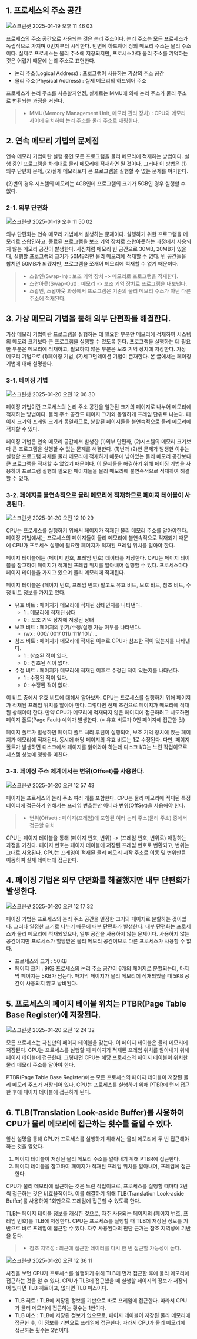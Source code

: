 ## 1. 프로세스의 주소 공간
![스크린샷 2025-01-19 오후 11 46 03](https://github.com/user-attachments/assets/4a8202ff-491c-4828-a90b-fe66ff02b23d)

프로세스의 주소 공간으로 사용되는 것은 논리 주소이다. 논리 주소는 모든 프로세스가 독립적으로 가지며 0번지부터 시작한다. 반면에 하드웨어 상의 메모리 주소는 물리 주소이다. 실제로 프로세스는 물리 주소에 저장되지만, 프로세스마다 물리 주소를 기억하는 것은 어렵기 때문에 논리 주소로 표현한다. 
- 논리 주소(Logical Address) : 프로그램이 사용하는 가상의 주소 공간
- 물리 주소(Physical Address) : 실제 메모리의 하드웨어 주소

프로세스가 논리 주소를 사용할지언정, 실제로는 MMU에 의해 논리 주소가 물리 주소로 변환되는 과정을 거친다. 
> - MMU(Memory Management Unit, 메모리 관리 장치) : CPU와 메모리 사이에 위치하여 논리 주소를 물리 주소로 매핑한다.

## 2. 연속 메모리 기법의 문제점
연속 메모리 기법이란 실행 중인 모든 프로그램을 물리 메모리에 적재하는 방법이다. 실행 중인 프로그램을 차례대로 물리 메모리에 적재하면 될 것이다. 그러나 이 방법은 (1)외부 단편화 문제, (2)실제 메모리보다 큰 프로그램을 실행할 수 없는 문제를 야기한다.

(2)번의 경우 시스템의 메모리는 4GB인데 프로그램의 크기가 5GB인 경우 실행할 수 없다.

### 2-1. 외부 단편화
![스크린샷 2025-01-19 오후 11 50 02](https://github.com/user-attachments/assets/856a33c8-808a-4166-a427-7f6f1f9440f6)

외부 단편화는 연속 메모리 기법에서 발생하는 문제이다. 실행하기 위한 프로그램을 메모리로 스왑인하고, 종료된 프로그램을 보조 기억 장치로 스왑아웃하는 과정에서 사용되지 않는 메모리 공간이 발생한다. 
사진처럼 메모리 빈 공간으로 30MB, 20MB가 있을 때, 실행할 프로그램의 크기가 50MB라면 물리 메모리에 적재할 수 없다. 빈 공간들을 합치면 50MB가 되겠지만, 프로그램을 쪼개어 메모리에 적재할 수 없기 때문이다.
> - 스왑인(Swap-In) : 보조 기억 장치 -> 메모리로 프로그램을 적재한다.
> - 스왑아웃(Swap-Out) : 메모리 -> 보조 기억 장치로 프로그램을 내보낸다.
> - 스왑인, 스왑아웃 과정에서 프로그램은 기존의 물리 메모리 주소가 아닌 다른 주소에 적재된다.

## 3. 가상 메모리 기법을 통해 외부 단편화를 해결한다.
가상 메모리 기법이란 프로그램을 실행하는 데 필요한 부분만 메모리에 적재하여 시스템의 메모리 크기보다 큰 프로그램을 실행할 수 있도록 한다. 프로그램을 실행하는 데 필요한 부분은 메모리에 적재하고, 필요하지 않은 부분은 보조 기억 장치에 저장한다. 가상 메모리 기법으로 (1)페이징 기법, (2)세그먼테이션 기법이 존재한다. 본 글에서는 페이징 기법에 대해 설명한다.

### 3-1. 페이징 기법
![스크린샷 2025-01-20 오전 12 06 30](https://github.com/user-attachments/assets/f736fd27-96ad-4400-9dcf-cc6431569c93)

페이징 기법이란 프로세스의 논리 주소 공간을 일관된 크기의 페이지로 나누어 메모리에 적재하는 방법이다. 물리 주소 공간도 페이지 크기와 동일하게 프레임 단위로 나눈다. 페이지 크기와 프레임 크기가 동일하므로, 분할된 페이지들을 불연속적으로 물리 메모리에 적재할 수 있다. 

페이징 기법은 연속 메모리 공간에서 발생한 (1)외부 단편화, (2)시스템의 메모리 크기보다 큰 프로그램을 실행할 수 없는 문제를 해결한다. (1)번과 (2)번 문제가 발생한 이유는 실행할 프로그램 자체를 물리 메모리에 적재하기 때문에 남아있는 물리 메모리 공간보다 큰 프로그램을 적재할 수 없었기 때문이다. 이 문제들을 해결하기 위해 페이징 기법을 사용하여 프로그램 실행에 필요한 페이지들을 물리 메모리에 불연속적으로 적재하여 해결할 수 있다.

### 3-2. 페이지를 불연속적으로 물리 메모리에 적재하므로 페이지 테이블이 사용된다.
![스크린샷 2025-01-20 오전 12 10 29](https://github.com/user-attachments/assets/36b6a05c-47bb-477f-8fda-af8da5ac94de)

CPU는 프로세스를 실행하기 위해서 페이지가 적재된 물리 메모리 주소를 알아야한다. 페이징 기법에서는 프로세스의 페이지들이 물리 메모리에 불연속적으로 적재되기 때문에 CPU가 프로세스 실행에 필요한 페이지가 적재된 프레임 위치를 알아야 한다.

페이지 테이블에는 (페이지 번호, 프레임 번호) 데이터를 저장한다. CPU는 페이지 테이블을 참고하여 페이지가 적재된 프레임 위치를 알아내어 실행할 수 있다. 프로세스마다 페이지 테이블을 가지고 있으며 물리 메모리에 적재된다.

페이지 테이블은 (페이지 번호, 프레임 번호) 말고도 유효 비트, 보호 비트, 참조 비트, 수정 비트 정보를 가지고 있다.
- 유효 비트 : 페이지가 메모리에 적재된 상태인지를 나타낸다.
  - 1 : 메모리에 적재된 상태
  - 0 : 보조 기억 장치에 저장된 상태
- 보호 비트 : 페이지의 읽기/수정/실행 가능 여부를 나타낸다.
  - rwx : 000/ 001/ 011/ 111/ 101/ ...
- 참조 비트 : 페이지가 메모리에 적재된 이후로 CPU가 참조한 적이 있는지를 나타낸다.
  - 1 : 참조된 적이 있다.
  - 0 : 참조된 적이 없다.
- 수정 비트 : 페이지가 메모리에 적재된 이후로 수정된 적이 있는지를 나타낸다.
  - 1 : 수정된 적이 있다.
  - 0 : 수정된 적이 없다.

이 비트 중에서 유효 비트에 대해서 알아보자. CPU는 프로세스를 실행하기 위해 페이지가 적재된 프레임 위치를 알아야 한다. 그렇다면 전제 조건으로 페이지가 메모리에 적재된 상태여야 한다. 만약 CPU가 메모리에 적재되지 않은 페이지에 접근하려고 시도하면 페이지 폴트(Page Fault) 예외가 발생한다. (= 유효 비트가 0인 페이지에 접근한 것) 

페이지 폴트가 발생하면 페이지 폴트 처리 루틴이 실행되어, 보조 기억 장치에 있는 페이지가 메모리에 적재된다. 동시에 해당 페이지의 유효 비트는 1로 수정된다. 다만, 페이지 폴트가 발생하면 디스크에서 페이지를 읽어와야 하는데 디스크 I/O는 느린 작업이므로 시스템 성능에 영향을 미친다.

### 3-3. 페이징 주소 체계에서는 변위(Offset)를 사용한다.
![스크린샷 2025-01-20 오전 12 57 43](https://github.com/user-attachments/assets/4bda3643-4b28-4fcc-89ed-f1171744c6ac)

페이지는 프로세스의 논리 주소 여러 개를 포함한다. CPU는 물리 메모리에 적재된 특정 데이터에 접근하기 위해서는 프레임 번호뿐만 아니라 변위(OffSet)을 사용해야 한다.
> - 변위(Offset) : 페이지(프레임)에 포함된 여러 논리 주소(물리 주소) 중에서 접근할 위치

CPU는 페이지 테이블을 통해 (페이지 번호, 변위) -> (프레임 번호, 변위로) 매핑하는 과정을 거친다. 페이지 번호는 페이지 테이블에 저장된 프레임 번호로 변환되고, 변위는 그대로 사용된다. CPU는 프레임이 적재된 물리 메모리 시작 주소로 이동 및 변위만큼 이동하여 실제 데이터에 접근한다.

## 4. 페이징 기법은 외부 단편화를 해결했지만 내부 단편화가 발생한다.
![스크린샷 2025-01-20 오전 12 17 32](https://github.com/user-attachments/assets/14b8045c-569c-4aa9-89e3-d92f94d5f78b)

페이징 기법은 프로세스의 논리 주소 공간을 일정한 크기의 페이지로 분할하는 것이었다. 그러나 일정한 크기로 나누기 때문에 내부 단편화가 발생한다. 내부 단편화는 프로세스가 물리 메모리에 적재되었으나, 일부 공간을 사용하지 않는 문제이다. 사용하지 않는 공간이지만 프로세스가 할당받은 물리 메모리 공간이므로 다른 프로세스가 사용할 수 없다.
- 프로세스의 크기 : 50KB
- 페이지 크기 : 9KB
프로세스의 논리 주소 공간이 6개의 페이지로 분할되는데, 마지막 페이지는 5KB가 남는다. 마지막 페이지가 물리 메모리에 적재되었을 때 5KB 공간이 사용되지 않고 낭비된다.

## 5. 프로세스의 페이지 테이블 위치는 PTBR(Page Table Base Register)에 저장된다.
![스크린샷 2025-01-20 오전 12 24 32](https://github.com/user-attachments/assets/43223234-d4dd-46a8-9e6f-9203985ee055)

모든 프로세스는 자신만의 페이지 테이블을 갖는다. 이 페이지 테이블은 물리 메모리에 저장된다. CPU는 프로세스를 실행할 때 페이지가 적재된 프레임 위치를 알아내기 위해 페이지 테이블에 접근한다. 그렇다면 CPU는 해당 프로세스의 페이지 테이블이 위치한 물리 메모리 주소를 알아야 한다.

PTBR(Page Table Base Register)에는 모든 프로세스의 페이지 테이블이 저장된 물리 메모리 주소가 저장되어 있다. CPU는 프로세스를 실행하기 위해 PTBR에 먼저 접근한 후에 페이지 테이블에 접근하게 된다.

## 6. TLB(Translation Look-aside Buffer)룰 사용하여 CPU가 물리 메모리에 접근하는 횟수를 줄일 수 있다.
앞선 설명을 통해 CPU가 프로세스를 실행하기 위해서는 물리 메모리에 두 번 접근해야 하는 것을 알았다.
1. 페이지 테이블이 저장된 물리 메모리 주소를 알아내기 위해 PTBR에 접근한다.
2. 페이지 테이블을 참고하여 페이지가 적재된 프레임 위치를 알아내어, 프레임에 접근한다.

CPU가 물리 메모리에 접근하는 것은 느린 작업이므로, 프로세스를 실행할 때마다 2번씩 접근하는 것은 비효율적이다. 이를 해결하기 위해 TLB(Translation Look-aside Buffer)룰 사용하여 1회만으로 프레임에 접근할 수 있도록 한다.

TLB는 페이지 테이블 정보를 캐싱한 것으로, 자주 사용되는 페이지의 (페이지 번호, 프레임 번호)를 TLB에 저장한다. CPU는 프로세스를 실행할 때 TLB에 저장된 정보를 기반으로 바로 프레임에 접근할 수 있다. 자주 사용된다의 판단 근거는 참조 지역성에 기반을 둔다.
> - 참조 지역성 : 최근에 접근한 데이터를 다시 한 번 접근할 가능성이 높다.

![스크린샷 2025-01-20 오전 12 36 11](https://github.com/user-attachments/assets/39d97fab-39de-405b-a48e-65c0021a173d)

사진을 보면 CPU가 프로세스를 실행하기 위해 TLB에 먼저 접근한 후에 물리 메모리에 접근하는 것을 알 수 있다. CPU가 TLB에 접근했을 때 실행할 페이지의 정보가 저장되어 있다면 TLB 히트이고, 없다면 TLB 미스이다.
- TLB 히트 : TLB에 저장된 정보를 기반으로 바로 프레임에 접근한다. 따라서 CPU가 물리 메모리에 접근하는 횟수는 1번이다.
- TLB 미스 : TLB에 저장된 정보가 없으므로, 페이지 테이블이 저장된 물리 메모리에 접근한 후, 이 정보를 기반으로 프레임에 접근한다. 따라서 CPU가 물리 메모리에 접근하는 횟수는 2번이다.
